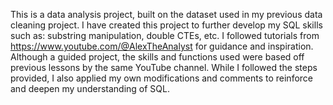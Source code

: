 This is a data analysis project, built on the dataset used in my previous data cleaning project.
I have created this project to further develop my SQL skills such as: substring manipulation, double CTEs, etc.
I followed tutorials from https://www.youtube.com/@AlexTheAnalyst for guidance and inspiration.
Although a guided project, the skills and functions used were based off previous lessons by the same YouTube channel.
While I followed the steps provided, I also applied my own modifications and comments to reinforce and deepen my understanding of SQL.

